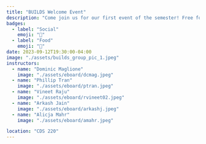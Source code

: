 ```yaml
---
title: "BUILDS Welcome Event"
description: "Come join us for our first event of the semester! Free food and drinks provided. Socialize, learn about BUILDS, and meet our members!"
badges:
  - label: "Social"
    emoji: "🎉"
  - label: "Food"
    emoji: "🍕"
date: 2023-09-12T19:30:00-04:00
image: "./assets/builds_group_pic_1.jpeg"
instructors:
  - name: "Dominic Maglione"
    image: "./assets/eboard/dcmag.jpeg"
  - name: "Phillip Tran"
    image: "./assets/eboard/ptran.jpeg"
  - name: "Vineet Raju"
    image: "./assets/eboard/rvineet02.jpeg"
  - name: "Arkash Jain"
    image: "./assets/eboard/arkashj.jpeg"
  - name: "Alicja Mahr"
    image: "./assets/eboard/amahr.jpeg"

location: "CDS 220"
---
```

